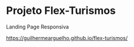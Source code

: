 # Projeto Flex-Turismos
 
Landing Page Responsiva

https://guilhermearguelho.github.io/flex-turismos/
